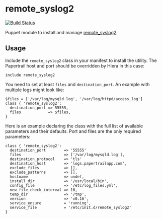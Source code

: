 # remote_syslog2

[![Build Status](https://travis-ci.org/netflower/puppet-remote_syslog2.svg)](https://travis-ci.org/netflower/puppet-remote_syslog2)

Puppet module to install and manage [remote_syslog2][remote_syslog2].

## Usage

Include the `remote_syslog2` class in your manifest to install the utility. The Papertrail host and port should be overridden by Hiera in this case:

```puppet
include remote_syslog2
```

You need to set at least `files` and `destination_port`. An example with multiple logs might look like:

```puppet
$files = ['/var/log/mysqld.log', '/var/log/httpd/access_log']
class { 'remote_syslog2':
  destination_port => 55555,
  files            => $files,
}
```

Here is an example declaring the class with the full list of available parameters and their defaults. Port and files are the only required parameters:

```puppet
class { 'remote_syslog2':
  destination_port        => '55555'
  files                   => ['/var/log/mysqld.log'],
  destination_protocol    => 'tls'
  destination_host        => 'logs.papertrailapp.com',
  exclude_files           => [],
  exclude_patterns        => [],
  hostname                => undef,
  install_dir             => '/usr/local/bin',
  config_file             => '/etc/log_files.yml',
  new_file_check_interval => 10,
  temp_dir                => '/tmp',
  version                 => 'v0.16',
  service_ensure          = 'running',
  service_file            = '/etc/init.d/remote_syslog2'
}
```

[remote_syslog2]: https://github.com/papertrail/remote_syslog2
